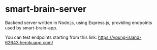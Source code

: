 # smart-brain-server
Backend server written in Node.js, using Express.js, providing endpoints used by smart-brain-app.

You can test endpoints starting from this link:
https://young-island-62643.herokuapp.com/

